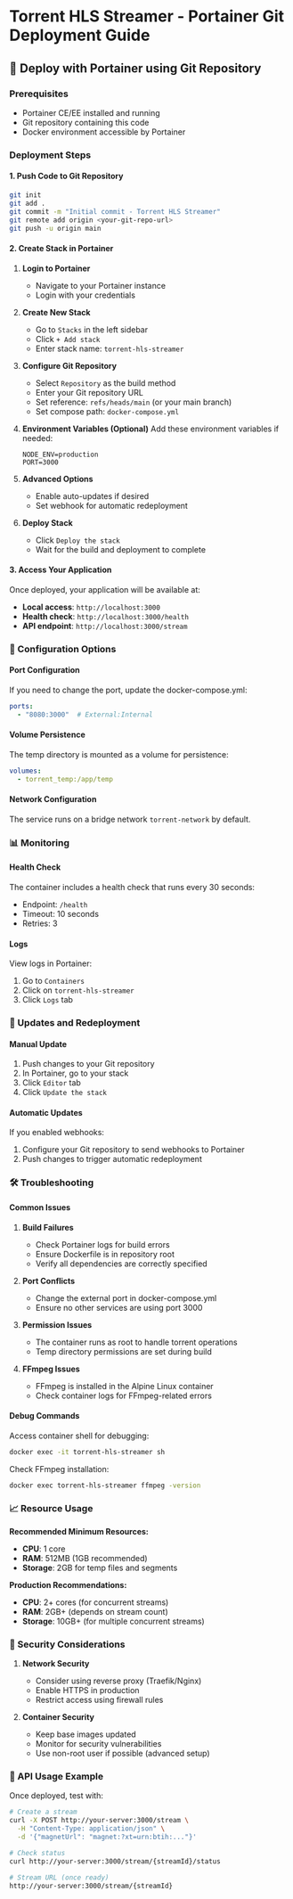 # Torrent HLS Streamer - Portainer Git Deployment Guide

## 🚀 Deploy with Portainer using Git Repository

### Prerequisites
- Portainer CE/EE installed and running
- Git repository containing this code
- Docker environment accessible by Portainer

### Deployment Steps

#### 1. Push Code to Git Repository
```bash
git init
git add .
git commit -m "Initial commit - Torrent HLS Streamer"
git remote add origin <your-git-repo-url>
git push -u origin main
```

#### 2. Create Stack in Portainer

1. **Login to Portainer**
   - Navigate to your Portainer instance
   - Login with your credentials

2. **Create New Stack**
   - Go to `Stacks` in the left sidebar
   - Click `+ Add stack`
   - Enter stack name: `torrent-hls-streamer`

3. **Configure Git Repository**
   - Select `Repository` as the build method
   - Enter your Git repository URL
   - Set reference: `refs/heads/main` (or your main branch)
   - Set compose path: `docker-compose.yml`

4. **Environment Variables (Optional)**
   Add these environment variables if needed:
   ```
   NODE_ENV=production
   PORT=3000
   ```

5. **Advanced Options**
   - Enable auto-updates if desired
   - Set webhook for automatic redeployment

6. **Deploy Stack**
   - Click `Deploy the stack`
   - Wait for the build and deployment to complete

#### 3. Access Your Application

Once deployed, your application will be available at:
- **Local access**: `http://localhost:3000`
- **Health check**: `http://localhost:3000/health`
- **API endpoint**: `http://localhost:3000/stream`

### 🔧 Configuration Options

#### Port Configuration
If you need to change the port, update the docker-compose.yml:
```yaml
ports:
  - "8080:3000"  # External:Internal
```

#### Volume Persistence
The temp directory is mounted as a volume for persistence:
```yaml
volumes:
  - torrent_temp:/app/temp
```

#### Network Configuration
The service runs on a bridge network `torrent-network` by default.

### 📊 Monitoring

#### Health Check
The container includes a health check that runs every 30 seconds:
- Endpoint: `/health`
- Timeout: 10 seconds
- Retries: 3

#### Logs
View logs in Portainer:
1. Go to `Containers`
2. Click on `torrent-hls-streamer`
3. Click `Logs` tab

### 🔄 Updates and Redeployment

#### Manual Update
1. Push changes to your Git repository
2. In Portainer, go to your stack
3. Click `Editor` tab
4. Click `Update the stack`

#### Automatic Updates
If you enabled webhooks:
1. Configure your Git repository to send webhooks to Portainer
2. Push changes to trigger automatic redeployment

### 🛠️ Troubleshooting

#### Common Issues

1. **Build Failures**
   - Check Portainer logs for build errors
   - Ensure Dockerfile is in repository root
   - Verify all dependencies are correctly specified

2. **Port Conflicts**
   - Change the external port in docker-compose.yml
   - Ensure no other services are using port 3000

3. **Permission Issues**
   - The container runs as root to handle torrent operations
   - Temp directory permissions are set during build

4. **FFmpeg Issues**
   - FFmpeg is installed in the Alpine Linux container
   - Check container logs for FFmpeg-related errors

#### Debug Commands
Access container shell for debugging:
```bash
docker exec -it torrent-hls-streamer sh
```

Check FFmpeg installation:
```bash
docker exec torrent-hls-streamer ffmpeg -version
```

### 📈 Resource Usage

**Recommended Minimum Resources:**
- **CPU**: 1 core
- **RAM**: 512MB (1GB recommended)
- **Storage**: 2GB for temp files and segments

**Production Recommendations:**
- **CPU**: 2+ cores (for concurrent streams)
- **RAM**: 2GB+ (depends on stream count)
- **Storage**: 10GB+ (for multiple concurrent streams)

### 🔐 Security Considerations

1. **Network Security**
   - Consider using reverse proxy (Traefik/Nginx)
   - Enable HTTPS in production
   - Restrict access using firewall rules

2. **Container Security**
   - Keep base images updated
   - Monitor for security vulnerabilities
   - Use non-root user if possible (advanced setup)

### 📝 API Usage Example

Once deployed, test with:

```bash
# Create a stream
curl -X POST http://your-server:3000/stream \
  -H "Content-Type: application/json" \
  -d '{"magnetUrl": "magnet:?xt=urn:btih:..."}'

# Check status
curl http://your-server:3000/stream/{streamId}/status

# Stream URL (once ready)
http://your-server:3000/stream/{streamId}
```
